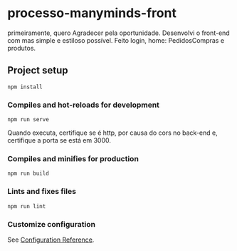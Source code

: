 # processo-manyminds-front

<p>primeiramente, quero Agradecer pela oportunidade. Desenvolvi o front-end com mas simple e estiloso possível. Feito login, home: PedidosCompras e produtos.</p>

## Project setup
```
npm install
```

### Compiles and hot-reloads for development
```
npm run serve
```

Quando executa, certifique se é http, por causa do cors no back-end e, certifique a porta se está em 3000.

### Compiles and minifies for production
```
npm run build
```

### Lints and fixes files
```
npm run lint
```

### Customize configuration
See [Configuration Reference](https://cli.vuejs.org/config/).
